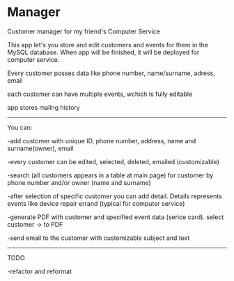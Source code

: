 # Manager
Customer manager for my friend's Computer Service


This app let's you store and edit customers and events for them in the MySQL database. When app will be finished, it will be deployed for computer service.


Every customer posses data like phone number, name/surname, adress, email

each customer can have multiple events, wchich is fully editable

app stores mailng history
____________________________________________________
You can:

-add customer with unique ID, phone number, address, name and surname(owner), email

-every customer can be edited, selected, deleted, emailed (customizable)

-search (all customers appears in a table at main page) for customer by phone number and/or owner (name and surname)

-after selection of specific customer you can add detail. Details represents events like device repair errand (typical for computer service)

-generate PDF with customer and specified event data (serice card). select customer -> to PDF

-send email to the customer with customizable subject and text
_________________________________________________
TODO

-refactor and reformat
